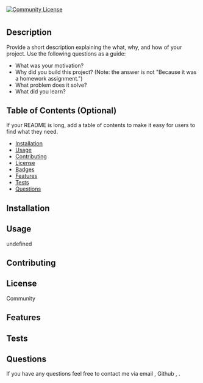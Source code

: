 
  [![Community License](https://img.shields.io/badge/license-Community-blue.svg)](http://www.gnu.org/licenses/Community-3.0)

  # 
  
  ## Description
  
  Provide a short description explaining the what, why, and how of your project. Use the following questions as a guide:
  - What was your motivation?
  - Why did you build this project? (Note: the answer is not "Because it was a homework assignment.")
  - What problem does it solve?
  - What did you learn?
  
  ## Table of Contents (Optional)
  If your README is long, add a table of contents to make it easy for users to find what they need.
  - [Installation](#installation)
  - [Usage](#usage)
  - [Contributing](#contributing)
  - [License](#license)
  - [Badges](#badges)
  - [Features](#features)
  - [Tests](#test)
  - [Questions](#questions)
 
  ## Installation
  
 
  
  ## Usage
  undefined

  
  ## Contributing
  

  
  ## License
  Community
 

  ## Features
 
  
  ## Tests
  
 
  
  ## Questions
  If you have any questions feel free to contact me via email , Github , .
  
